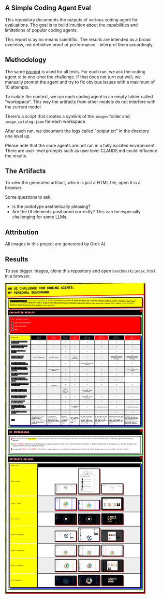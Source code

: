 ## A Simple Coding Agent Eval

This repository documents the outputs of various coding agent for evaluations. The goal is to build intuition about the capabilities and limitations of popular coding agents.

This report is by no means scientific. The results are intended as a broad overview, not definitive proof of performance - interpret them accordingly.


## Methodology

The same [prompt](prompt.md) is used for all tests. For each run, we ask the coding agent to to one-shot the challenge. If that does not turn out well, we manually prompt the agent and try to fix obvious issues with a maximum of 10 attempts.

To isolate the context, we run each coding agent in an empty folder called "workspace". This way the artifacts from other models do not interfere with the current model.

There's a script that creates a symlink of the `images` folder and `image_catalog.json` for each workspace.

After each run, we document the logs called "output.txt" in the directory one level up.

Please note that the code agents are not run in a fully isolated environment. There are user level prompts such as user level CLAUDE.md could influence the results.

## The Artifacts

To view the generated artifact, which is just a HTML file, open it in a browser.

Some questions to ask:

- Is the prototype aesthetically pleasing?
- Are the UI elements positioned correctly? This can be especially challenging for some LLMs.

## Attribution

All images in this project are generated by Grok AI.

## Results

To see bigger images, clone this repository and open `benchmark/index.html` in a browser.

![one pager](benchmark/benchmark-one-pager.png?t=1)